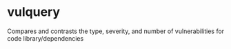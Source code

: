 # vulquery
Compares and contrasts the type, severity, and number of vulnerabilities for code library/dependencies
